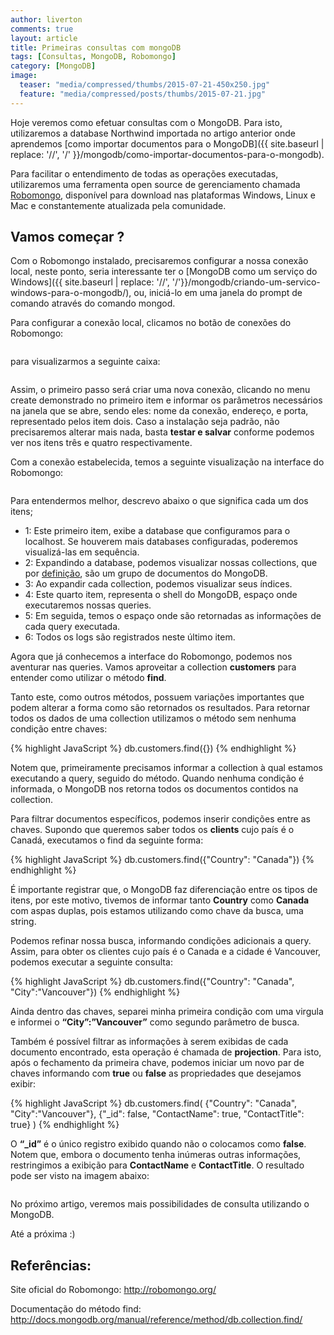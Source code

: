 ```yaml
---
author: liverton
comments: true
layout: article
title: Primeiras consultas com mongoDB
tags: [Consultas, MongoDB, Robomongo]
category: [MongoDB]
image:
  teaser: "media/compressed/thumbs/2015-07-21-450x250.jpg"
  feature: "media/compressed/posts/thumbs/2015-07-21.jpg"
---
```


Hoje veremos como efetuar consultas com o MongoDB. Para isto, utilizaremos a database Northwind importada no artigo anterior onde aprendemos [como importar documentos para o MongoDB]({{ site.baseurl | replace: '//', '/' }}/mongodb/como-importar-documentos-para-o-mongodb).

Para facilitar o entendimento de todas as operações executadas, utilizaremos uma ferramenta open source de gerenciamento chamada [Robomongo](http://robomongo.org/), disponível para download nas plataformas Windows, Linux e Mac e constantemente atualizada pela comunidade.

## **Vamos começar ?**

Com o Robomongo instalado, precisaremos configurar a nossa conexão local, neste ponto, seria interessante ter o [MongoDB como um serviço do Windows]({{ site.baseurl | replace: '//', '/'}}/mongodb/criando-um-servico-windows-para-o-mongodb/), ou, iniciá-lo em uma janela do prompt de comando através do comando mongod.

Para configurar a conexão local, clicamos no botão de conexões do Robomongo:

<img src="{{ '/media/compressed/posts/2015-07-21/1.png' | prepend: site.baseurl }}" alt="">

para visualizarmos a seguinte caixa:

<img src="{{ '/media/compressed/posts/2015-07-21/2.png' | prepend: site.baseurl }}" alt="">

Assim, o primeiro passo será criar uma nova conexão, clicando no menu create demonstrado no primeiro item e informar os parâmetros necessários na janela que se abre, sendo eles: nome da conexão, endereço, e porta, representado pelos item dois. Caso a instalação seja padrão, não precisaremos alterar mais nada, basta **testar e salvar** conforme podemos ver nos itens três e quatro respectivamente.

Com a conexão estabelecida, temos a seguinte visualização na interface do Robomongo:

<img src="{{ '/media/compressed/posts/2015-07-21/3.png' | prepend: site.baseurl }}" alt="">

Para entendermos melhor, descrevo abaixo o que significa cada um dos itens;

- 1: Este primeiro item, exibe a database que configuramos para o localhost. Se houverem mais databases configuradas, poderemos visualizá-las em sequência.
- 2: Expandindo a database, podemos visualizar nossas collections, que por [definição](http://docs.mongodb.org/manual/reference/glossary/), são um grupo de documentos do MongoDB.
- 3: Ao expandir cada collection, podemos visualizar seus índices.
- 4: Este quarto item, representa o shell do MongoDB, espaço onde executaremos nossas queries.
- 5: Em seguida, temos o espaço onde são retornadas as informações de cada query executada.
- 6: Todos os logs são registrados neste último item.

Agora que já conhecemos a interface do Robomongo, podemos nos aventurar nas queries. Vamos aproveitar a collection **customers** para entender como utilizar o método **find**.

Tanto este, como outros métodos, possuem variações importantes que podem alterar a forma como são retornados os resultados. Para retornar todos os dados de uma collection utilizamos o método sem nenhuma condição entre chaves:

{% highlight JavaScript %}
db.customers.find({})
{% endhighlight %}

Notem que, primeiramente precisamos informar a collection à qual estamos executando a query, seguido do método. Quando nenhuma condição é informada, o MongoDB nos retorna todos os documentos contidos na collection.

Para filtrar documentos específicos, podemos inserir condições entre as chaves. Supondo que queremos saber todos os **clients** cujo país é o Canadá, executamos o find da seguinte forma:

{% highlight JavaScript %}
db.customers.find({"Country": "Canada"})
{% endhighlight %}

É importante registrar que, o MongoDB faz diferenciação entre os tipos de itens, por este motivo, tivemos de informar tanto **Country** como **Canada** com aspas duplas, pois estamos utilizando como chave da busca, uma string.

Podemos refinar nossa busca, informando condições adicionais a query. Assim, para obter os clientes cujo país é o Canada e a cidade é Vancouver, podemos executar a seguinte consulta:

{% highlight JavaScript %}
db.customers.find({"Country": "Canada", "City":"Vancouver"})
{% endhighlight %}

Ainda dentro das chaves, separei minha primeira condição com uma virgula e informei o **“City”:”Vancouver”** como segundo parâmetro de busca.

Também é possível filtrar as informações à serem exibidas de cada documento encontrado, esta operação é chamada de **projection**. Para isto, após o fechamento da primeira chave, podemos iniciar um novo par de chaves informando com **true** ou **false** as propriedades que desejamos exibir:

{% highlight JavaScript %}
db.customers.find(
    {"Country": "Canada", "City":"Vancouver"},
    {"_id": false, "ContactName": true, "ContactTitle": true}
)
{% endhighlight %}

O **“_id”** é o único registro exibido quando não o colocamos como **false**. Notem que, embora o documento tenha inúmeras outras informações, restringimos a exibição para **ContactName** e **ContactTitle**. O resultado pode ser visto na imagem abaixo:

<img src="{{ /media/compressed/posts/2015-07-21/3.png' | prepend: site.baseurl }}" alt="">

No próximo artigo, veremos mais possibilidades de consulta utilizando o MongoDB.

Até a próxima :)

## **Referências:**

Site oficial do Robomongo: http://robomongo.org/

Documentação do método find: http://docs.mongodb.org/manual/reference/method/db.collection.find/
